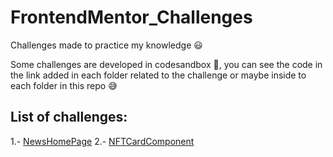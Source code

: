 # FrontendMentor_Challenges
Challenges made to practice my knowledge 😃 

Some challenges are developed in codesandbox 🚀, you can see the code in the link added in each folder related to the challenge or maybe inside to each folder in this repo 😅

## List of challenges:
1.- [NewsHomePage](https://csb-8fgkpd.netlify.app/)
2.- [NFTCardComponent](https://csb-wccezc.netlify.app/)
